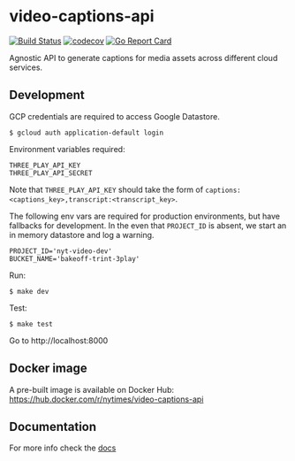 # video-captions-api

[![Build Status](https://travis-ci.org/nytimes/video-captions-api.svg?branch=master)](https://travis-ci.org/nytimes/video-captions-api)
[![codecov](https://codecov.io/gh/nytimes/video-captions-api/branch/master/graph/badge.svg)](https://codecov.io/gh/nytimes/video-captions-api)
[![Go Report Card](https://goreportcard.com/badge/github.com/nytimes/video-captions-api)](https://goreportcard.com/report/github.com/nytimes/video-captions-api)

Agnostic API to generate captions for media assets across different cloud services.

## Development

GCP credentials are required to access Google Datastore.

```
$ gcloud auth application-default login
```

Environment variables required:

```
THREE_PLAY_API_KEY
THREE_PLAY_API_SECRET
```

Note that `THREE_PLAY_API_KEY` should take the form of `captions:<captions_key>,transcript:<transcript_key>`.

The following env vars are required for production environments, but have fallbacks for development.
In the even that `PROJECT_ID` is absent, we start an in memory datastore and log a warning. 

```
PROJECT_ID='nyt-video-dev'
BUCKET_NAME='bakeoff-trint-3play'
```

Run:

```
$ make dev
```

Test:

```
$ make test
```

Go to http://localhost:8000

## Docker image

A pre-built image is available on Docker Hub: https://hub.docker.com/r/nytimes/video-captions-api

## Documentation

For more info check the [docs](https://github.com/nytimes/video-captions-api/wiki/Endpoints)
